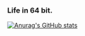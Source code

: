 ### Life in 64 bit.

[![Anurag's GitHub stats](https://github-readme-stats.vercel.app/api?username=Yuugen64)](https://github.com/anuraghazra/github-readme-stats)

<!--
**Yuugen64/Yuugen64** is a ✨ _special_ ✨ repository because its `README.md` (this file) appears on your GitHub profile.

Here are some ideas to get you started:

- 🔭 I’m currently working on ...
- 🌱 I’m currently learning ...
- 👯 I’m looking to collaborate on ...
- 🤔 I’m looking for help with ...
- 💬 Ask me about ...
- 📫 How to reach me: ...
- 😄 Pronouns: ...
- ⚡ Fun fact: ...
-->
